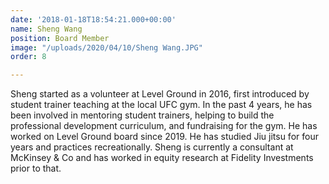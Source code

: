 ```yaml
---
date: '2018-01-18T18:54:21.000+00:00'
name: Sheng Wang
position: Board Member
image: "/uploads/2020/04/10/Sheng Wang.JPG"
order: 8

---
```

Sheng started as a volunteer at Level Ground in 2016, first introduced by student trainer teaching at the local UFC gym. In the past 4 years, he has been involved in mentoring student trainers, helping to build the professional development curriculum, and fundraising for the gym. He has worked on Level Ground board since 2019. He has studied Jiu jitsu for four years and practices recreationally. Sheng is currently a consultant at McKinsey & Co and has worked in equity research at Fidelity Investments prior to that.